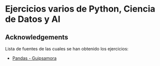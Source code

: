 # Ejercicios varios de Python, Ciencia de Datos y AI

## Acknowledgements

Lista de fuentes de las cuales se han obtenido los ejercicios:

 - [Pandas - Guipsamora](https://github.com/guipsamora/pandas_exercises)
